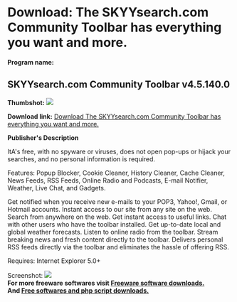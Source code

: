 # Download: The SKYYsearch.com Community Toolbar has everything you want and more. 

**Program name:**

## SKYYsearch.com Community Toolbar v4.5.140.0

  
**Thumbshot:** ![](http://www.freewarefiles.com/screenshot/skysearchbar_md.gif)   
  
**Download link:** [Download The SKYYsearch.com Community Toolbar has everything you want and more. ](http://freesoftwares.boysofts.com/SKYYsearchcom-Community-Toolbar-V_program_28406.html)  
  


**Publisher's Description**  
  


ItA's free, with no spyware or viruses, does not open pop-ups or hijack your searches, and no personal information is required. 

Features: Popup Blocker, Cookie Cleaner, History Cleaner, Cache Cleaner, News Feeds, RSS Feeds, Online Radio and Podcasts, E-mail Notifier, Weather, Live Chat, and Gadgets.

Get notified when you receive new e-mails to your POP3, Yahoo!, Gmail, or Hotmail accounts. Instant access to our site from any site on the web. Search from anywhere on the web. Get instant access to useful links. Chat with other users who have the toolbar installed. Get up-to-date local and global weather forecasts. Listen to online radio from the toolbar. Stream breaking news and fresh content directly to the toolbar. Delivers personal RSS feeds directly via the toolbar and eliminates the hassle of offering RSS.

Requires: Internet Explorer 5.0+

  
  
Screenshot: ![](http://www.freewarefiles.com/screenshot/skysearchbar.gif)   
**For more freeware softwares visit [Freeware software downloads.](http://freesoftwares.boysofts.com/)**   
**And [Free softwares and php script downloads.](http://www.boysofts.com/)**
